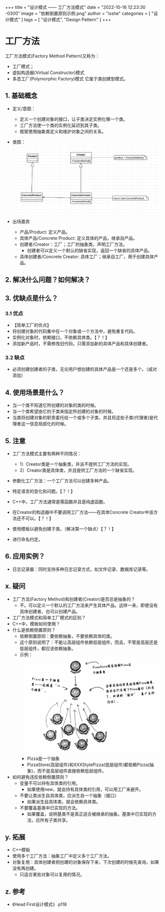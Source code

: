 +++
title = "设计模式 —— 工厂方法模式"
date = "2022-10-16 12:23:30 -0300"
image = "依赖倒置原则示例.png"
author = "isshe"
categories = [ "设计模式" ]
tags = [ "设计模式", "Design Pattern" ]
+++


# 工厂方法
工厂方法模式(Factory Method Pattern)又称为：
* 工厂模式；
* 虚拟构造器(Virtual Constructor)模式
* 多态工厂(Polymorphic Factory)模式
它属于类创建型模式。

## 1. 基础概念
* 定义/意图：
    * 定义一个创建对象的接口，让子类决定实例化哪一个类。
    * 工厂方法使一个类的实例化延迟到其子类。
    * 框架使用抽象类定义和维护对象之间的关系。

* 类图：
![类图](ClassDiagram.png)
* 出场嘉宾
    * 产品/Product: 定义产品。
    * 具体产品/Concrete Product: 定义具体的产品，继承自产品。
    * 创建者/Creator：工厂；工厂的抽象类，声明工厂方法。
        * 创建者可以定义一个默认的缺省实现，返回一个缺省的具体产品。
    * 具体创建者/Concrete Creator: 具体工厂；继承自工厂，用于创建具体产品。


## 2. 解决什么问题？如何解决？


## 3. 优缺点是什么？
### 3.1 优点
* 【简单工厂的优点】
* 将创建对象的代码集中在一个对象或一个方法中，避免重复代码。
* 实例化对象时，依赖接口，不依赖具体类。【？！】
* 添加新产品时，不需修改旧代码，只需添加新的具体产品和具体创建者。


### 3.2 缺点
* 必须创建创建者的子类，无论用户想创建的具体产品是一个还是多个。（成对添加）

## 4. 使用场景是什么？
* 当一个类不知道它所创建的对象的类的时候。
* 当一个类希望由它的子类来指定所创建的对象的时候。
* 当类将创建对象的职责委托给一个或多个子类，并且将这些子类(代理者)是代理者这一信息局部化的时候。

## 5. 注意
* 工厂方法模式主要有两种不同情况：
    * 1）Creator类是一个抽象类，并且不提供工厂方法的实现。
    * 2）Creator类是具体类，并且提供工厂方法的一个缺省实现。
    
* 参数化工厂方法：一个工厂方法可以创建多种产品。
* 特定语言的变化和问题。【？！】
* C++中，工厂方法通常是需函数并且是纯虚函数。
* 在Creator的构造器中不要调用工厂方法——在具体Concrete Creator中该方法还不可以。【？！】
* 使用模板以避免创建子类。（解决第一个缺点）【？！】
* 进行命名约定。


## 6. 应用实例？
* 日志记录器：同时支持多种日志记录方式，如文件记录、数据库记录等。


## x. 疑问
* 工厂方法(Factory Method)和创建者(Creator)是否总是抽象的？
    * 不。可以定义一个默认的工厂方法来产生具体产品。这样一来，即使没有具体创建者，也可以创建产品。
* 工厂方法模式和简单工厂模式的区别？
* C++中，模板如何使用？
* 什么是依赖倒置原则？
    * 依赖倒置原则：要依赖抽象，不要依赖具体的类。
    * 这个原则说明了：不能让高层组件依赖低层组件，而且，不管是高层还是低层组件，都应该依赖抽象。
    * 示例：
        ![依赖倒置原则示例](依赖倒置原则示例.png)
        * Pizza是一个抽象
        * PizzaStore(高层组件)和XXXStylePizza(低层组件)都依赖Pizza(抽象)，而不是高层组件直接依赖低层组件。
* 如何避免违反依赖倒置原则？
    * 变量不可以持有具体类的引用。
        * 如果使用new，就会持有具体类的引用，可以用工厂来避开。
    * 不要让类派生自具体类，应派生自一个抽象（接口）
        * 如果派生自具体类，就会依赖具体类。
    * 不要覆盖基类中已实现的方法。
        * 如果覆盖，说明基类不是真正适合被继承的抽象。基类中已实现的方法，应所有子类共享。

## y. 拓展
* C++模板
* 使用多个工厂方法：抽象工厂中定义多个工厂方法。
* 对象复用：具体创建者把创建的对象保存下来，下次创建的时候先查询，如果没有再创建。
    * 只适合某些对象可以复用的情况。


## z. 参考
* 《Head First设计模式》 p118

